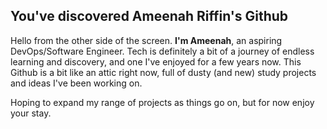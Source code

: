 ## You've discovered Ameenah Riffin's Github

Hello from the other side of the screen. **I'm Ameenah**, an aspiring DevOps/Software Engineer. Tech is definitely a bit of a journey of endless learning and discovery, and one I've enjoyed for a few years now.
This Github is a bit like an attic right now, full of dusty (and new) study projects and ideas I've been working on.

Hoping to expand my range of projects as things go on, but for now enjoy your stay.

<!--
**AmeenahRiffin/AmeenahRiffin** is a ✨ _special_ ✨ repository because its `README.md` (this file) appears on your GitHub profile.

Here are some ideas to get you started:

- 🔭 I’m currently working on ...
- 🌱 I’m currently learning ...
- 👯 I’m looking to collaborate on ...
- 🤔 I’m looking for help with ...
- 💬 Ask me about ...
- 📫 How to reach me: ...
- 😄 Pronouns: ...
- ⚡ Fun fact: ...
-->
